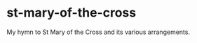 st-mary-of-the-cross
====================

My hymn to St Mary of the Cross and its various arrangements.
